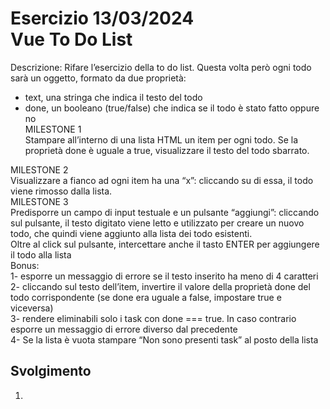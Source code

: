 Esercizio 13/03/2024<br>
Vue To Do List
===
Descrizione:
Rifare l’esercizio della to do list.
Questa volta però ogni todo sarà un oggetto, formato da due proprietà:
- text, una stringa che indica il testo del todo
- done, un booleano (true/false) che indica se il todo è stato fatto oppure no<br>
MILESTONE 1<br>
Stampare all’interno di una lista HTML un item per ogni todo.
Se la proprietà done è uguale a true, visualizzare il testo del todo sbarrato.<br>

MILESTONE 2<br>
Visualizzare a fianco ad ogni item ha una “x”: cliccando su di essa, il todo viene rimosso dalla lista.<br>
MILESTONE 3<br>
Predisporre un campo di input testuale e un pulsante “aggiungi”: cliccando sul pulsante, il testo digitato viene letto e utilizzato per creare un nuovo todo, che quindi viene aggiunto alla lista dei todo esistenti.<br>
Oltre al click sul pulsante, intercettare anche il tasto ENTER per aggiungere il todo alla lista<br>
Bonus:<br>
1- esporre un messaggio di errore se il testo inserito ha meno di 4 caratteri<br>
2- cliccando sul testo dell’item, invertire il valore della proprietà done del todo corrispondente (se done era uguale a false, impostare true e viceversa)<br>
3- rendere eliminabili solo i task con done === true. In caso contrario esporre un messaggio di errore diverso dal precedente<br>
4- Se la lista è vuota stampare “Non sono presenti task” al posto della lista<br>
## Svolgimento
1. 